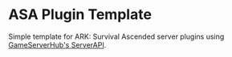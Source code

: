 # ASA Plugin Template
Simple template for ARK: Survival Ascended server plugins using [GameServerHub's ServerAPI](https://github.com/ServersHub/ServerAPI).
